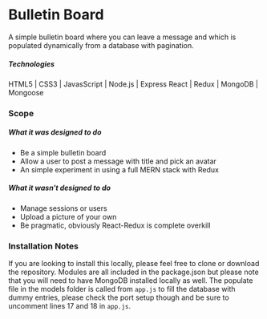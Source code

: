 # Bulletin Board
A simple bulletin board where you can leave a message and which is populated dynamically from a database with pagination.

##### Technologies
HTML5 | CSS3 | JavasScript | Node.js | Express
React | Redux | MongoDB | Mongoose

### Scope
##### What it was designed to do
+ Be a simple bulletin board
+ Allow a user to post a message with title and pick an avatar
+ An simple experiment in using a full MERN stack with Redux

##### What it wasn't designed to do
- Manage sessions or users
- Upload a picture of your own
- Be pragmatic, obviously React-Redux is complete overkill

### Installation Notes
If you are looking to install this locally, please feel free to clone or download the repository. Modules are all included in the package.json but please note that you will need to have MongoDB installed locally as well. The populate file in the models folder is called from `app.js` to fill the database with dummy entries, please check the port setup though and be sure to uncomment lines 17 and 18 in `app.js`.
